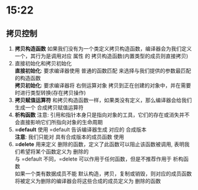 # 15:22

## 拷贝控制
1. **拷贝构造函数** 如果我们没有为一个类定义拷贝构造函数，编译器会为我们定义一个，其行为是调用对应 属性 的 拷贝构造函数(内置类型的成员则直接拷贝)
2. 直接初始化和拷贝初始化 <br> **直接初始化**: 要求编译器使用 普通的函数匹配 来选择与我们提供的参数最匹配的构造函数 <br> **拷贝初始化**: 要求编译器将 右侧运算对象 拷贝到正在创建的对象中，并在需要时进行类型转换(存在拷贝操作)
3. **拷贝赋值运算符** 和拷贝构造函数一样，如果类没有定义，那么编译器会给我们生成一个 合成拷贝赋值运算符
4. **析构函数** 注意: 引用和指针本身只是指向对象的工具，它们的存在或消失并不会直接影响它们所指向对象的生命周期
5. **=default** 使用 =default 告诉编译器生成 对应的 合成版本 <br> **注意**: 我们只能对 具有合成版本的成员函数 使用
6.  **=delete** 用来定义 删除的函数，定义了此函数可以阻止该函数被调用, 表明我们希望将某个函数定义为 删除的 <br> 与 =default 不同，=delete 可以作用于任何函数，但是不推荐作用于 析构函数 <br> 如果一个类有数据成员不能 默认构造，拷贝，复制或销毁，则对应的成员函数将被定义为删除的编译器会将这些合成的成员定义为 删除的函数
        
        
        
        
        
        
